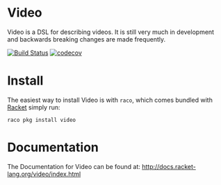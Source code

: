 Video
=====
Video is a DSL for describing videos. It is still very much in development and backwards breaking changes are made frequently.

[![Build Status](https://travis-ci.org/LeifAndersen/racket-video.svg?branch=master)](https://travis-ci.org/LeifAndersen/racket-video)
[![codecov](https://codecov.io/gh/LeifAndersen/racket-video/branch/master/graph/badge.svg)](https://codecov.io/gh/LeifAndersen/racket-video)


# Install

The easiest way to install Video is with `raco`, which comes bundled with [Racket][1] simply run:

```
raco pkg install video
```

# Documentation

The Documentation for Video can be found at: http://docs.racket-lang.org/video/index.html

[1]: https://racket-lang.org


